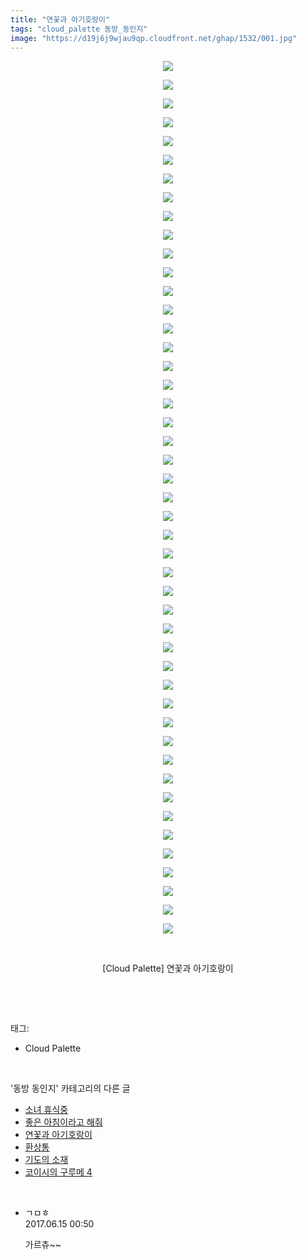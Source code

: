 ```yaml
---
title: "연꽃과 아기호랑이"
tags: "cloud_palette 동방_동인지"
image: "https://d19j6j9wjau9qp.cloudfront.net/ghap/1532/001.jpg"
---
```

<div class="article">
<p style="text-align: center; clear: none; float: none;"><img src="{{ site.imgserver8 }}/ghap/1532/001.jpg"/></p>
<p style="text-align: center; clear: none; float: none;"><img src="{{ site.imgserver8 }}/ghap/1532/002.jpg"/></p>
<p style="text-align: center; clear: none; float: none;"><img src="{{ site.imgserver8 }}/ghap/1532/003.jpg"/></p>
<p style="text-align: center; clear: none; float: none;"><img src="{{ site.imgserver8 }}/ghap/1532/004.jpg"/></p>
<p style="text-align: center; clear: none; float: none;"><img src="{{ site.imgserver8 }}/ghap/1532/005.jpg"/></p>
<p style="text-align: center; clear: none; float: none;"><img src="{{ site.imgserver8 }}/ghap/1532/006.jpg"/></p>
<p style="text-align: center; clear: none; float: none;"><img src="{{ site.imgserver8 }}/ghap/1532/007.jpg"/></p>
<p style="text-align: center; clear: none; float: none;"><img src="{{ site.imgserver8 }}/ghap/1532/008.jpg"/></p>
<p style="text-align: center; clear: none; float: none;"><img src="{{ site.imgserver8 }}/ghap/1532/009.jpg"/></p>
<p style="text-align: center; clear: none; float: none;"><img src="{{ site.imgserver8 }}/ghap/1532/010.jpg"/></p>
<p style="text-align: center; clear: none; float: none;"><img src="{{ site.imgserver8 }}/ghap/1532/011.jpg"/></p>
<p style="text-align: center; clear: none; float: none;"><img src="{{ site.imgserver8 }}/ghap/1532/012.jpg"/></p>
<p style="text-align: center; clear: none; float: none;"><img src="{{ site.imgserver8 }}/ghap/1532/013.jpg"/></p>
<p style="text-align: center; clear: none; float: none;"><img src="{{ site.imgserver8 }}/ghap/1532/014.jpg"/></p>
<p style="text-align: center; clear: none; float: none;"><img src="{{ site.imgserver8 }}/ghap/1532/015.jpg"/></p>
<p style="text-align: center; clear: none; float: none;"><img src="{{ site.imgserver8 }}/ghap/1532/016.jpg"/></p>
<p style="text-align: center; clear: none; float: none;"><img src="{{ site.imgserver8 }}/ghap/1532/017.jpg"/></p>
<p style="text-align: center; clear: none; float: none;"><img src="{{ site.imgserver8 }}/ghap/1532/018.jpg"/></p>
<p style="text-align: center; clear: none; float: none;"><img src="{{ site.imgserver8 }}/ghap/1532/019.jpg"/></p>
<p style="text-align: center; clear: none; float: none;"><img src="{{ site.imgserver8 }}/ghap/1532/020.jpg"/></p>
<p style="text-align: center; clear: none; float: none;"><img src="{{ site.imgserver8 }}/ghap/1532/021.jpg"/></p>
<p style="text-align: center; clear: none; float: none;"><img src="{{ site.imgserver8 }}/ghap/1532/022.jpg"/></p>
<p style="text-align: center; clear: none; float: none;"><img src="{{ site.imgserver8 }}/ghap/1532/023.jpg"/></p>
<p style="text-align: center; clear: none; float: none;"><img src="{{ site.imgserver8 }}/ghap/1532/024.jpg"/></p>
<p style="text-align: center; clear: none; float: none;"><img src="{{ site.imgserver8 }}/ghap/1532/025.jpg"/></p>
<p style="text-align: center; clear: none; float: none;"><img src="{{ site.imgserver8 }}/ghap/1532/026.jpg"/></p>
<p style="text-align: center; clear: none; float: none;"><img src="{{ site.imgserver8 }}/ghap/1532/027.jpg"/></p>
<p style="text-align: center; clear: none; float: none;"><img src="{{ site.imgserver8 }}/ghap/1532/028.jpg"/></p>
<p style="text-align: center; clear: none; float: none;"><img src="{{ site.imgserver8 }}/ghap/1532/029.jpg"/></p>
<p style="text-align: center; clear: none; float: none;"><img src="{{ site.imgserver8 }}/ghap/1532/030.jpg"/></p>
<p style="text-align: center; clear: none; float: none;"><img src="{{ site.imgserver8 }}/ghap/1532/031.jpg"/></p>
<p style="text-align: center; clear: none; float: none;"><img src="{{ site.imgserver8 }}/ghap/1532/032.jpg"/></p>
<p style="text-align: center; clear: none; float: none;"><img src="{{ site.imgserver8 }}/ghap/1532/033.jpg"/></p>
<p style="text-align: center; clear: none; float: none;"><img src="{{ site.imgserver8 }}/ghap/1532/034.jpg"/></p>
<p style="text-align: center; clear: none; float: none;"><img src="{{ site.imgserver8 }}/ghap/1532/035.jpg"/></p>
<p style="text-align: center; clear: none; float: none;"><img src="{{ site.imgserver8 }}/ghap/1532/036.jpg"/></p>
<p style="text-align: center; clear: none; float: none;"><img src="{{ site.imgserver8 }}/ghap/1532/037.jpg"/></p>
<p style="text-align: center; clear: none; float: none;"><img src="{{ site.imgserver8 }}/ghap/1532/038.jpg"/></p>
<p style="text-align: center; clear: none; float: none;"><img src="{{ site.imgserver8 }}/ghap/1532/039.jpg"/></p>
<p style="text-align: center; clear: none; float: none;"><img src="{{ site.imgserver8 }}/ghap/1532/040.jpg"/></p>
<p style="text-align: center; clear: none; float: none;"><img src="{{ site.imgserver8 }}/ghap/1532/041.jpg"/></p>
<p style="text-align: center; clear: none; float: none;"><img src="{{ site.imgserver8 }}/ghap/1532/042.jpg"/></p>
<p style="text-align: center; clear: none; float: none;"><img src="{{ site.imgserver8 }}/ghap/1532/043.jpg"/></p>
<p style="text-align: center; clear: none; float: none;"><img src="{{ site.imgserver8 }}/ghap/1532/044.jpg"/></p>
<p style="text-align: center; clear: none; float: none;"><img src="{{ site.imgserver8 }}/ghap/1532/045.jpg"/></p>
<p style="text-align: center; clear: none; float: none;"><img src="{{ site.imgserver8 }}/ghap/1532/046.jpg"/></p>
<p style="text-align: center; clear: none; float: none;"><img src="{{ site.imgserver8 }}/ghap/1532/047.jpg"/></p>
<p style="text-align: center; clear: none; float: none;"><br/></p>
<p style="text-align: center; clear: none; float: none;">[Cloud Palette] 연꽃과 아기호랑이</p>
<p><br/></p>
</div><br/>
<div class="tagTrail">
<p>태그: </p>
<ul>
<li>Cloud Palette</li>
</ul>
</div><br/>
<div class="another">
<p>'동방 동인지' 카테고리의 다른 글</p>
<ul>
<li><a href="/ghap_1536">소녀 휴식중</a></li>
<li><a href="/ghap_1533">좋은 아침이라고 해줘</a></li>
<li><a href="/ghap_1532">연꽃과 아기호랑이</a></li>
<li><a href="/ghap_1531">환상통</a></li>
<li><a href="/ghap_1529">기도의 소재</a></li>
<li><a href="/ghap_1528">코이시의 구루메 4</a></li>
</ul>
</div><br/>
<div class="cb_module cb_fluid">
<div class="cb_wrt cb_profile">
<div class="comment">
<ul>
<li class="cb_thumb_off" id="comment15013701">
<div class="cb_comment_area">
<div class="cb_info_area">
<div class="cb_section">
<span class="cb_nick_name">ㄱㅁㅎ</span>
</div>
<div class="cb_section">
<span class="cb_date">2017.06.15 00:50 </span>
</div>
</div>
<div class="cb_dsc_comment">
<p class="cb_dsc">
											가르츄~~
										</p>
</div>
</div></li>
</ul>
</div>
</div><!-- commentList close -->
</div><br/>

